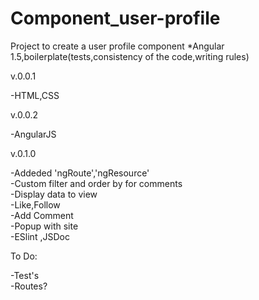 # Component_user-profile
Project to create a user profile component  *Angular 1.5,boilerplate(tests,consistency of the code,writing rules) 

v.0.0.1

-HTML,CSS 

v.0.0.2

-AngularJS

v.0.1.0

-Addeded 'ngRoute','ngResource'<br>
-Custom filter and order by for comments<br>
-Display data to view<br>
-Like,Follow<br>
-Add Comment <br>
-Popup with site <br>
-ESlint ,JSDoc<br>

To Do:

-Test's<br>
-Routes?<br>
